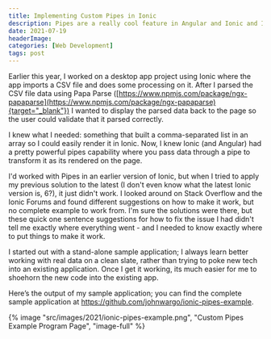 ```yaml
---
title: Implementing Custom Pipes in Ionic
description: Pipes are a really cool feature in Angular and Ionic and I had an opportunity to build one of my own and this post describes what I did and points you to the code.
date: 2021-07-19
headerImage: 
categories: [Web Development]
tags: post
---
```


Earlier this year, I worked on a desktop app project using Ionic where the app imports a CSV file and does some processing on it. After I parsed the CSV file data using Papa Parse ([https://www.npmjs.com/package/ngx-papaparse](https://www.npmjs.com/package/ngx-papaparse){target="_blank"}) I wanted to display the parsed data back to the page so the user could validate that it parsed correctly.

I knew what I needed: something that built a comma-separated list in an array so I could easily render it in Ionic. Now, I knew Ionic (and Angular) had a pretty powerful pipes capability where you pass data through a pipe to transform it as its rendered on the page.

I'd worked with Pipes in an earlier version of Ionic, but when I tried to apply my previous solution to the latest (I don't even know what the latest Ionic version is, 6?), it just didn't work. I looked around on Stack Overflow and the Ionic Forums and found different suggestions on how to make it work, but no complete example to work from. I'm sure the solutions were there, but these quick one sentence suggestions for how to fix the issue I had didn't tell me exactly where everything went - and I needed to know exactly where to put things to make it work.

I started out with a stand-alone sample application; I always learn better working with real data on a clean slate, rather than trying to poke new tech into an existing application. Once I get it working, its much easier for me to shoehorn the new code into the existing app.

Here’s the output of my sample application; you can find the complete sample application at https://github.com/johnwargo/ionic-pipes-example.

{% image "src/images/2021/ionic-pipes-example.png", "Custom Pipes Example Program Page", "image-full" %}
